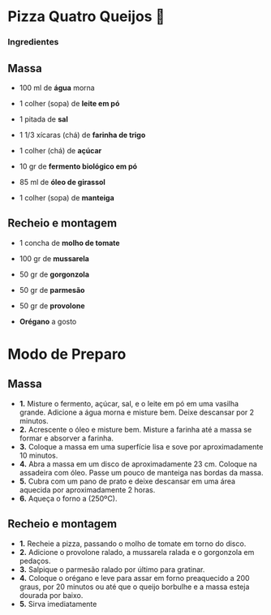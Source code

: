 # Pizza Quatro Queijos :pizza:

### Ingredientes

## Massa

- 100 ml de **água** morna

- 1 colher (sopa) de **leite em pó**

- 1 pitada de **sal**

- 1 1/3 xícaras (chá) de **farinha de trigo**

- 1 colher (chá) de **açúcar**

- 10 gr de **fermento biológico em pó**

- 85 ml de **óleo de girassol**

- 1 colher (sopa) de **manteiga**

## Recheio e montagem

- 1 concha de **molho de tomate**

- 100 gr de **mussarela**

- 50 gr de **gorgonzola**

- 50 gr de **parmesão**

- 50 gr de **provolone**

- **Orégano** a gosto

# Modo de Preparo

## Massa

- **1.** Misture o fermento, açúcar, sal, e o leite em pó em uma vasilha grande. Adicione a água morna e misture bem. Deixe descansar por 2 minutos.
- **2.** Acrescente o óleo e misture bem. Misture a farinha até a massa se formar e absorver a farinha.
- **3.** Coloque a massa em uma superfície lisa e sove por aproximadamente 10 minutos.
- **4.** Abra a massa em um disco de aproximadamente 23 cm. Coloque na assadeira com óleo. Passe um pouco de manteiga nas bordas da massa.
- **5.** Cubra com um pano de prato e deixe descansar em uma área aquecida por aproximadamente 2 horas.
- **6.** Aqueça o forno a (250ºC).

## Recheio e montagem

- **1.** Recheie a pizza, passando o molho de tomate em torno do disco.
- **2.** Adicione o provolone ralado, a mussarela ralada e o gorgonzola em pedaços.
- **3.** Salpique o parmesão ralado por último para gratinar.
- **4.** Coloque o orégano e leve para assar em forno preaquecido a 200 graus, por 20 minutos ou até que o queijo borbulhe e a massa esteja dourada por baixo.
- **5.** Sirva imediatamente